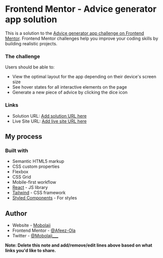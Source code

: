 # Frontend Mentor - Advice generator app solution

This is a solution to the [Advice generator app challenge on Frontend Mentor](https://www.frontendmentor.io/challenges/advice-generator-app-QdUG-13db). Frontend Mentor challenges help you improve your coding skills by building realistic projects.

### The challenge

Users should be able to:

- View the optimal layout for the app depending on their device's screen size
- See hover states for all interactive elements on the page
- Generate a new piece of advice by clicking the dice icon

### Links

- Solution URL: [Add solution URL here](https://github.com/Afeez-Ola/advice-generator-app)
- Live Site URL: [Add live site URL here](https://advice-generator-app-ashy-three.vercel.app/)

## My process

### Built with

- Semantic HTML5 markup
- CSS custom properties
- Flexbox
- CSS Grid
- Mobile-first workflow
- [React](https://reactjs.org/) - JS library
- [Tailwind](https://tailwindcss.com/) - CSS framework
- [Styled Components](https://styled-components.com/) - For styles

## Author

- Website - [Mobolaji](https://medium.com/@mobolaji___)
- Frontend Mentor - [@Afeez-Ola](https://www.frontendmentor.io/profile/Afeez-Ola)
- Twitter - [@Mobolaji\_\_\_](https://www.twitter.com/Mobolaji___)

**Note: Delete this note and add/remove/edit lines above based on what links you'd like to share.**
